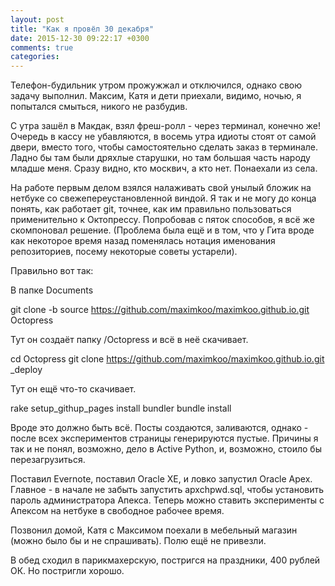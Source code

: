 ```yaml
---
layout: post
title: "Как я провёл 30 декабря"
date: 2015-12-30 09:22:17 +0300
comments: true
categories: 
---
```

Телефон-будильник утром прожужжал и отключился, однако свою задачу выполнил. Максим, Катя и дети приехали, видимо, ночью, я попытался смыться, никого не разбудив.

С утра зашёл в Макдак, взял фреш-ролл - через терминал, конечно же! Очередь в кассу не убавляются, в восемь утра идиоты стоят от самой двери, вместо того, чтобы самостоятельно сделать заказ в терминале. Ладно бы там были дряхлые старушки, но там большая часть народу младше меня. Сразу видно, кто москвич, а кто нет. Понаехали из села.

На работе первым делом взялся налаживать свой унылый бложик на нетбуке со свежепереустановленной виндой. Я так и не могу до конца понять, как работает git, точнее, как им правильно пользоваться применительно к Октопрессу. Попробовав с пяток способов, я всё же скомпоновал решение. (Проблема была ещё и в том, что у Гита вроде как некоторое время назад поменялась нотация именования репозиториев, посему некоторые советы устарели).

Правильно вот так:

В папке Documents


git clone -b source https://github.com/maximkoo/maximkoo.github.io.git Octopress


Тут он создаёт папку /Octopress и всё в неё скачивает.


cd Octopress
git clone https://github.com/maximkoo/maximkoo.github.io.git _deploy


Тут он ещё что-то скачивает.


rake setup_githup_pages
install bundler
bundle install


Вроде это должно быть всё. Посты создаются, заливаются, однако - после всех экспериментов страницы генерируются пустые. Причины я так и не понял, возможно, дело в Active Python, и, возможно, стоило бы перезагрузиться.

Поставил Evernote, поставил Oracle XE, и ловко запустил Oracle Apex. Главное - в начале не забыть запустить apxchpwd.sql, чтобы установить пароль администратора Апекса. Теперь можно ставить эксперименты с Апексом на нетбуке в свободное рабочее время.

Позвонил домой, Катя с Максимом поехали в мебельный магазин (можно было бы и не спрашивать). Полю ещё не привезли.

В обед сходил в парикмахерскую, постригся на праздники, 400 рублей ОК. Но постригли хорошо.
